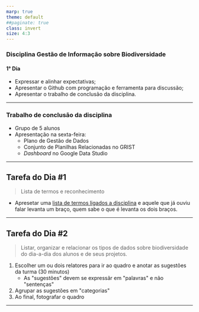 ```yaml
---
marp: true
theme: default
##paginate: true
class: invert
size: 4:3
---
```


### Disciplina Gestão de Informação sobre Biodiversidade

#### **1° Dia**

* Expressar e alinhar expectativas;
* Apresentar o Github com programação e ferramenta para discussão;
* Apresentar o trabalho de conclusão da disciplina.

---

### Trabalho de conclusão da disciplina

* Grupo de 5 alunos
* Apresentação na sexta-feira:
  * Plano de Gestão de Dados
  * Conjunto de Planilhas Relacionadas no GRIST
  * *Dashboard* no Google Data Studio

---

## Tarefa do Dia #1

>Lista de termos e reconhecimento

* Apresetar uma [lista de termos ligados a disciplina](https://github.com/edalcin/eb113/blob/main/2022/listaTermos.md) e aquele que já ouviu falar levanta um braço, quem sabe o que é levanta os dois braços.
---

## Tarefa do Dia #2

>Listar, organizar e relacionar os tipos de dados sobre biodiversidade do dia-a-dia dos alunos e de seus projetos.

1. Escolher um ou dois relatores para ir ao quadro e anotar as sugestões da turma (30 minutos)
   * As "sugestões" devem se expressãr em "palavras" e não "sentenças"
2. Agrupar as sugestões em "categorias"
3. Ao final, fotografar o quadro

---